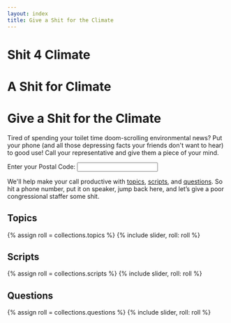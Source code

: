 ```yaml
---
layout: index
title: Give a Shit for the Climate
---
```


<h1 class="s4c-only-small-phones">Shit 4 Climate</h1>
<h1 class="s4c-only-medium-phones">A Shit for Climate</h1>
<h1 class="s4c-only-large-phones">Give a Shit for the Climate</h1>

Tired of spending your toilet time doom-scrolling environmental news?
Put your phone (and all those depressing facts your friends don't want
to hear) to good use!  Call your representative and give them a piece
of your mind.

<form class="w3-container w3-margin">
Enter your <label>Postal Code:</label>
<input type="text" name="postal-code" id="postal-code" autocomplete="postal-code" onInput="zip_key_press()"></input>
</form>

<!-- TODO: Instead back to one div and add each as a ul>li or something. -->
<div class="w3-container w3-margin" id="call-senator-by-zip"></div>
<div class="w3-container w3-margin" id="call-representative-by-zip"></div>
<div class="w3-container w3-margin" id="call-state-representative-by-zip"></div>

We'll help make your call productive with
[topics](#topics),
[scripts](#scripts), and
[questions](#questions).
So hit a phone number, put it on speaker, jump back here, and let’s
give a poor congressional staffer some shit.

<div id="call-link"></div>

Topics
------

{% assign roll = collections.topics %}
{% include slider, roll: roll %}

Scripts
-------

{% assign roll = collections.scripts %}
{% include slider, roll: roll %}

Questions
---------

{% assign roll = collections.questions %}
{% include slider, roll: roll %}
